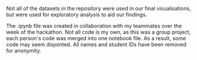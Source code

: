 Not all of the datasets in the repository were used in our final visualisations, but were used for exploratory analysis to aid our findings.

The .ipynb file was created in collaboration with my teammates over the week of the hackathon. Not all code is my own, as this was a group project, each person's code was merged into one notebook file. As a result, some code may seem disjointed. All names and student IDs have been removed for anonymity.
